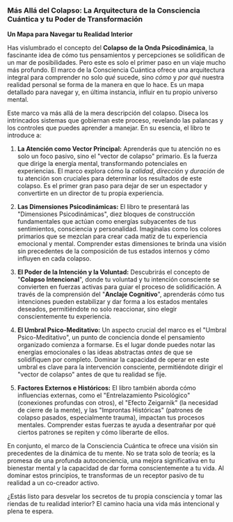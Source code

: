 ### Más Allá del Colapso: La Arquitectura de la Consciencia Cuántica y tu Poder de Transformación
**Un Mapa para Navegar tu Realidad Interior**

Has vislumbrado el concepto del **Colapso de la Onda Psicodinámica**, la fascinante idea de cómo tus pensamientos y percepciones se solidifican de un mar de posibilidades. Pero este es solo el primer paso en un viaje mucho más profundo. El marco de la Consciencia Cuántica ofrece una arquitectura integral para comprender no solo *qué* sucede, sino *cómo* y *por qué* nuestra realidad personal se forma de la manera en que lo hace. Es un mapa detallado para navegar y, en última instancia, influir en tu propio universo mental.

Este marco va más allá de la mera descripción del colapso. Diseca los intrincados sistemas que gobiernan este proceso, revelando las palancas y los controles que puedes aprender a manejar. En su esencia, el libro te introduce a:

1.  **La Atención como Vector Principal:** Aprenderás que tu atención no es solo un foco pasivo, sino el "vector de colapso" primario. Es la fuerza que dirige la energía mental, transformando potenciales en experiencias. El marco explora cómo la *calidad*, *dirección* y *duración* de tu atención son cruciales para determinar los resultados de este colapso. Es el primer gran paso para dejar de ser un espectador y convertirte en un director de tu propia experiencia.

2.  **Las Dimensiones Psicodinámicas:** El libro te presentará las "Dimensiones Psicodinámicas", diez bloques de construcción fundamentales que actúan como energías subyacentes de tus sentimientos, consciencia y personalidad. Imagínalas como los colores primarios que se mezclan para crear cada matiz de tu experiencia emocional y mental. Comprender estas dimensiones te brinda una visión sin precedentes de la composición de tus estados internos y cómo influyen en cada colapso.

3.  **El Poder de la Intención y la Voluntad:** Descubrirás el concepto de "**Colapso Intencional**", donde tu voluntad y tu intención consciente se convierten en fuerzas activas para guiar el proceso de solidificación. A través de la comprensión del "**Anclaje Cognitivo**", aprenderás cómo tus intenciones pueden estabilizar y dar forma a los estados mentales deseados, permitiéndote no solo reaccionar, sino elegir conscientemente tu experiencia.

4.  **El Umbral Psico-Meditativo:** Un aspecto crucial del marco es el "Umbral Psico-Meditativo", un punto de conciencia donde el pensamiento organizado comienza a formarse. Es el lugar donde puedes notar las energías emocionales o las ideas abstractas *antes* de que se solidifiquen por completo. Dominar la capacidad de operar en este umbral es clave para la intervención consciente, permitiéndote dirigir el "vector de colapso" antes de que tu realidad se fije.

5.  **Factores Externos e Históricos:** El libro también aborda cómo influencias externas, como el "Entrelazamiento Psicológico" (conexiones profundas con otros), el "Efecto Zeigarnik" (la necesidad de cierre de la mente), y las "Improntas Históricas" (patrones de colapso pasados, especialmente trauma), impactan tus procesos mentales. Comprender estas fuerzas te ayuda a desentrañar por qué ciertos patrones se repiten y cómo liberarte de ellos.

En conjunto, el marco de la Consciencia Cuántica te ofrece una visión sin precedentes de la dinámica de tu mente. No se trata solo de teoría; es la promesa de una profunda autoconciencia, una mejora significativa en tu bienestar mental y la capacidad de dar forma conscientemente a tu vida. Al dominar estos principios, te transformas de un receptor pasivo de tu realidad a un co-creador activo.

¿Estás listo para desvelar los secretos de tu propia consciencia y tomar las riendas de tu realidad interior? El camino hacia una vida más intencional y plena te espera.